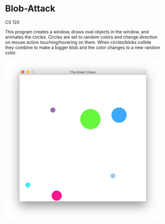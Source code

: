 # Blob-Attack
CS 120

This program creates a window, draws oval objects in the window, and animates the circles. Circles are set to random colors
and change direction on mouse action touching/hovering on them. When circles/blobs collide they combine to make a bigger blob
and the color changes to a new random color.

![Alt text](https://github.com/lor-ethan/Java-Courses/blob/master/CS%20120/Blob%20Attack/Blob%20Attack.png)
